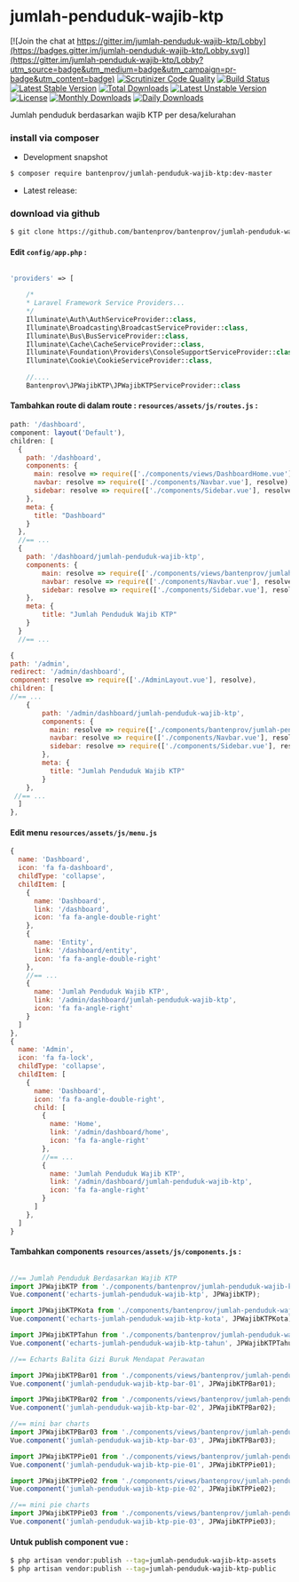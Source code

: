 # jumlah-penduduk-wajib-ktp

[![Join the chat at https://gitter.im/jumlah-penduduk-wajib-ktp/Lobby](https://badges.gitter.im/jumlah-penduduk-wajib-ktp/Lobby.svg)](https://gitter.im/jumlah-penduduk-wajib-ktp/Lobby?utm_source=badge&utm_medium=badge&utm_campaign=pr-badge&utm_content=badge)
[![Scrutinizer Code Quality](https://scrutinizer-ci.com/g/bantenprov/jumlah-penduduk-wajib-ktp/badges/quality-score.png?b=master)](https://scrutinizer-ci.com/g/bantenprov/jumlah-penduduk-wajib-ktp/?branch=master)
[![Build Status](https://scrutinizer-ci.com/g/bantenprov/jumlah-penduduk-wajib-ktp/badges/build.png?b=master)](https://scrutinizer-ci.com/g/bantenprov/jumlah-penduduk-wajib-ktp/build-status/master)
[![Latest Stable Version](https://poser.pugx.org/bantenprov/jumlah-penduduk-wajib-ktp/v/stable)](https://packagist.org/packages/bantenprov/jumlah-penduduk-wajib-ktp)
[![Total Downloads](https://poser.pugx.org/bantenprov/jumlah-penduduk-wajib-ktp/downloads)](https://packagist.org/packages/bantenprov/jumlah-penduduk-wajib-ktp)
[![Latest Unstable Version](https://poser.pugx.org/bantenprov/jumlah-penduduk-wajib-ktp/v/unstable)](https://packagist.org/packages/bantenprov/jumlah-penduduk-wajib-ktp)
[![License](https://poser.pugx.org/bantenprov/jumlah-penduduk-wajib-ktp/license)](https://packagist.org/packages/bantenprov/jumlah-penduduk-wajib-ktp)
[![Monthly Downloads](https://poser.pugx.org/bantenprov/jumlah-penduduk-wajib-ktp/d/monthly)](https://packagist.org/packages/bantenprov/jumlah-penduduk-wajib-ktp)
[![Daily Downloads](https://poser.pugx.org/bantenprov/jumlah-penduduk-wajib-ktp/d/daily)](https://packagist.org/packages/bantenprov/jumlah-penduduk-wajib-ktp)

Jumlah penduduk berdasarkan wajib KTP per desa/kelurahan

### install via composer

- Development snapshot
```bash
$ composer require bantenprov/jumlah-penduduk-wajib-ktp:dev-master
```
- Latest release:


### download via github

~~~bash
$ git clone https://github.com/bantenprov/bantenprov/jumlah-penduduk-wajib-ktp.git
~~~


#### Edit `config/app.php` :
```php

'providers' => [

    /*
    * Laravel Framework Service Providers...
    */
    Illuminate\Auth\AuthServiceProvider::class,
    Illuminate\Broadcasting\BroadcastServiceProvider::class,
    Illuminate\Bus\BusServiceProvider::class,
    Illuminate\Cache\CacheServiceProvider::class,
    Illuminate\Foundation\Providers\ConsoleSupportServiceProvider::class,
    Illuminate\Cookie\CookieServiceProvider::class,
    
    //....
    Bantenprov\JPWajibKTP\JPWajibKTPServiceProvider::class

```

#### Tambahkan route di dalam route : `resources/assets/js/routes.js` :

```javascript
path: '/dashboard',
component: layout('Default'),
children: [
  {
    path: '/dashboard',
    components: {
      main: resolve => require(['./components/views/DashboardHome.vue'], resolve),
      navbar: resolve => require(['./components/Navbar.vue'], resolve),
      sidebar: resolve => require(['./components/Sidebar.vue'], resolve)
    },
    meta: {
      title: "Dashboard"
    }
  },
  //== ...
  {
    path: '/dashboard/jumlah-penduduk-wajib-ktp',
    components: {
        main: resolve => require(['./components/views/bantenprov/jumlah-penduduk-wajib-ktp/DashboardJPWajibKTP.vue'], resolve),
        navbar: resolve => require(['./components/Navbar.vue'], resolve),
        sidebar: resolve => require(['./components/Sidebar.vue'], resolve)
    },
    meta: {
        title: "Jumlah Penduduk Wajib KTP"
    }
  }
  //== ...
```

```javascript
{
path: '/admin',
redirect: '/admin/dashboard',
component: resolve => require(['./AdminLayout.vue'], resolve),
children: [
//== ...
    {
        path: '/admin/dashboard/jumlah-penduduk-wajib-ktp',
        components: {
          main: resolve => require(['./components/bantenprov/jumlah-penduduk-wajib-ktp/JPWajibKTPAdmin.show.vue'], resolve),
          navbar: resolve => require(['./components/Navbar.vue'], resolve),
          sidebar: resolve => require(['./components/Sidebar.vue'], resolve)
        },
        meta: {
          title: "Jumlah Penduduk Wajib KTP"
        }
    },
 //== ...   
  ]
},

```

#### Edit menu `resources/assets/js/menu.js`

```javascript
{
  name: 'Dashboard',
  icon: 'fa fa-dashboard',
  childType: 'collapse',
  childItem: [
    {
      name: 'Dashboard',
      link: '/dashboard',
      icon: 'fa fa-angle-double-right'
    },
    {
      name: 'Entity',
      link: '/dashboard/entity',
      icon: 'fa fa-angle-double-right'
    },
    //== ...
    {
      name: 'Jumlah Penduduk Wajib KTP',
      link: '/admin/dashboard/jumlah-penduduk-wajib-ktp',
      icon: 'fa fa-angle-right'
    }
  ]
},
{
  name: 'Admin',
  icon: 'fa fa-lock',
  childType: 'collapse',
  childItem: [
    {
      name: 'Dashboard',
      icon: 'fa fa-angle-double-right',
      child: [
        {
          name: 'Home',
          link: '/admin/dashboard/home',
          icon: 'fa fa-angle-right'
        },
        //== ...
        {
          name: 'Jumlah Penduduk Wajib KTP',
          link: '/admin/dashboard/jumlah-penduduk-wajib-ktp',
          icon: 'fa fa-angle-right'
        }
      ]
    },
  ]
}
```


#### Tambahkan components `resources/assets/js/components.js` :

```javascript

//== Jumlah Penduduk Berdasarkan Wajib KTP
import JPWajibKTP from './components/bantenprov/jumlah-penduduk-wajib-ktp/JPWajibKTP.chart.vue';
Vue.component('echarts-jumlah-penduduk-wajib-ktp', JPWajibKTP);

import JPWajibKTPKota from './components/bantenprov/jumlah-penduduk-wajib-ktp/JPWajibKTPKota.chart.vue';
Vue.component('echarts-jumlah-penduduk-wajib-ktp-kota', JPWajibKTPKota);

import JPWajibKTPTahun from './components/bantenprov/jumlah-penduduk-wajib-ktp/JPWajibKTPTahun.chart.vue';
Vue.component('echarts-jumlah-penduduk-wajib-ktp-tahun', JPWajibKTPTahun);

//== Echarts Balita Gizi Buruk Mendapat Perawatan

import JPWajibKTPBar01 from './components/views/bantenprov/jumlah-penduduk-wajib-ktp/JPWajibKTPBar01.vue';
Vue.component('jumlah-penduduk-wajib-ktp-bar-01', JPWajibKTPBar01);

import JPWajibKTPBar02 from './components/views/bantenprov/jumlah-penduduk-wajib-ktp/JPWajibKTPBar02.vue';
Vue.component('jumlah-penduduk-wajib-ktp-bar-02', JPWajibKTPBar02);

//== mini bar charts
import JPWajibKTPBar03 from './components/views/bantenprov/jumlah-penduduk-wajib-ktp/JPWajibKTPBar03.vue';
Vue.component('jumlah-penduduk-wajib-ktp-bar-03', JPWajibKTPBar03);

import JPWajibKTPPie01 from './components/views/bantenprov/jumlah-penduduk-wajib-ktp/JPWajibKTPPie01.vue';
Vue.component('jumlah-penduduk-wajib-ktp-pie-01', JPWajibKTPPie01);

import JPWajibKTPPie02 from './components/views/bantenprov/jumlah-penduduk-wajib-ktp/JPWajibKTPPie02.vue';
Vue.component('jumlah-penduduk-wajib-ktp-pie-02', JPWajibKTPPie02);

//== mini pie charts
import JPWajibKTPPie03 from './components/views/bantenprov/jumlah-penduduk-wajib-ktp/JPWajibKTPPie03.vue';
Vue.component('jumlah-penduduk-wajib-ktp-pie-03', JPWajibKTPPie03);
```

#### Untuk publish component vue :

```bash
$ php artisan vendor:publish --tag=jumlah-penduduk-wajib-ktp-assets
$ php artisan vendor:publish --tag=jumlah-penduduk-wajib-ktp-public
```


